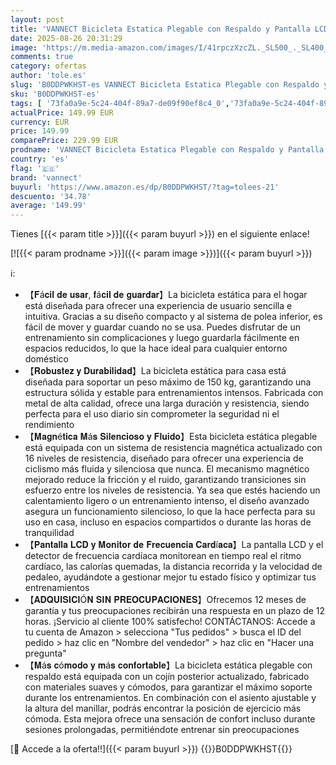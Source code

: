 ```yaml
---
layout: post
title: 'VANNECT Bicicleta Estatica Plegable con Respaldo y Pantalla LCD Medición Manual del Pulso Cyclette Pieghevole 4 in 1'
date: 2025-08-26 20:31:29
image: 'https://m.media-amazon.com/images/I/41rpczXzcZL._SL500_._SL400_.jpg'
comments: true
category: ofertas
author: 'tole.es'
slug: 'B0DDPWKHST-es VANNECT Bicicleta Estatica Plegable con Respaldo y...'
sku: 'B0DDPWKHST-es'
tags: [ '73fa0a9e-5c24-404f-89a7-de09f90ef8c4_0','73fa0a9e-5c24-404f-89a7-de09f90ef8c4_3901','Arborist Merchandising Root','Bicicletas estáticas','Bicicletas estáticas y de spinning para fitness','Deportes y aire libre','Fitness y ejercicio','Máquinas de cardio para fitness','Self Service','Special Features Stores','bicicleta','vannect','🇪🇸', ]
actualPrice: 149.99 EUR
currency: EUR
price: 149.99
comparePrice: 229.99 EUR
prodname: 'VANNECT Bicicleta Estatica Plegable con Respaldo y Pantalla LCD Medición Manual del Pulso Cyclette Pieghevole 4 in 1'
country: 'es'
flag: '🇪🇸'
brand: 'vannect'
buyurl: 'https://www.amazon.es/dp/B0DDPWKHST/?tag=tolees-21'
descuento: '34.78'
average: '149.99'
---
```


Tienes [{{< param title >}}]({{< param buyurl >}}) en el siguiente enlace!

[![{{< param prodname >}}]({{< param image >}})]({{< param buyurl >}})

ℹ️:

- 【𝐅á𝐜𝐢𝐥 𝐝𝐞 𝐮𝐬𝐚𝐫, 𝐟á𝐜𝐢𝐥 𝐝𝐞 𝐠𝐮𝐚𝐫𝐝𝐚𝐫】La bicicleta estática para el hogar está diseñada para ofrecer una experiencia de usuario sencilla e intuitiva. Gracias a su diseño compacto y al sistema de polea inferior, es fácil de mover y guardar cuando no se usa. Puedes disfrutar de un entrenamiento sin complicaciones y luego guardarla fácilmente en espacios reducidos, lo que la hace ideal para cualquier entorno doméstico
- 【𝐑𝐨𝐛𝐮𝐬𝐭𝐞𝐳 𝐲 𝐃𝐮𝐫𝐚𝐛𝐢𝐥𝐢𝐝𝐚𝐝】La bicicleta estática para casa está diseñada para soportar un peso máximo de 150 kg, garantizando una estructura sólida y estable para entrenamientos intensos. Fabricada con metal de alta calidad, ofrece una larga duración y resistencia, siendo perfecta para el uso diario sin comprometer la seguridad ni el rendimiento
- 【𝐌𝐚𝐠𝐧é𝐭𝐢𝐜𝐚 𝐌á𝐬 𝐒𝐢𝐥𝐞𝐧𝐜𝐢𝐨𝐬𝐨 𝐲 𝐅𝐥𝐮𝐢𝐝𝐨】Esta bicicleta estática plegable está equipada con un sistema de resistencia magnética actualizado con 16 niveles de resistencia, diseñado para ofrecer una experiencia de ciclismo más fluida y silenciosa que nunca. El mecanismo magnético mejorado reduce la fricción y el ruido, garantizando transiciones sin esfuerzo entre los niveles de resistencia. Ya sea que estés haciendo un calentamiento ligero o un entrenamiento intenso, el diseño avanzado asegura un funcionamiento silencioso, lo que la hace perfecta para su uso en casa, incluso en espacios compartidos o durante las horas de tranquilidad
- 【𝐏𝐚𝐧𝐭𝐚𝐥𝐥𝐚 𝐋𝐂𝐃 𝐲 𝐌𝐨𝐧𝐢𝐭𝐨𝐫 𝐝𝐞 𝐅𝐫𝐞𝐜𝐮𝐞𝐧𝐜𝐢𝐚 𝐂𝐚𝐫𝐝í𝐚𝐜𝐚】La pantalla LCD y el detector de frecuencia cardíaca monitorean en tiempo real el ritmo cardíaco, las calorías quemadas, la distancia recorrida y la velocidad de pedaleo, ayudándote a gestionar mejor tu estado físico y optimizar tus entrenamientos
- 【𝐀𝐃𝐐𝐔𝐈𝐒𝐈𝐂𝐈Ó𝐍 𝐒𝐈𝐍 𝐏𝐑𝐄𝐎𝐂𝐔𝐏𝐀𝐂𝐈𝐎𝐍𝐄𝐒】Ofrecemos 12 meses de garantía y tus preocupaciones recibirán una respuesta en un plazo de 12 horas. ¡Servicio al cliente 100% satisfecho! CONTÁCTANOS: Accede a tu cuenta de Amazon > selecciona "Tus pedidos" > busca el ID del pedido > haz clic en "Nombre del vendedor" > haz clic en "Hacer una pregunta"
- 【𝐌á𝐬 𝐜ó𝐦𝐨𝐝𝐨 𝐲 𝐦á𝐬 𝐜𝐨𝐧𝐟𝐨𝐫𝐭𝐚𝐛𝐥𝐞】La bicicleta estática plegable con respaldo está equipada con un cojín posterior actualizado, fabricado con materiales suaves y cómodos, para garantizar el máximo soporte durante los entrenamientos. En combinación con el asiento ajustable y la altura del manillar, podrás encontrar la posición de ejercicio más cómoda. Esta mejora ofrece una sensación de confort incluso durante sesiones prolongadas, permitiéndote entrenar sin preocupaciones

[🛒 Accede a la oferta!!]({{< param buyurl >}})
{{<world>}}B0DDPWKHST{{</world>}}
